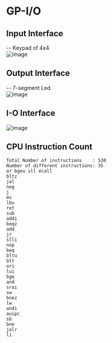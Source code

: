 # GP-I/O
## Input Interface
-- Keypad of 4x4\
![image](https://github.com/AbrarShaikh/RISC-V-Design/assets/34272376/a968417f-43e2-4f0e-aa15-44c391d429bb)

## Output Interface
-- 7-segment Led\
![image](https://github.com/AbrarShaikh/RISC-V-Design/assets/34272376/6908a9d6-4c83-42a8-9f8f-0a242557d34f)

## I-O Interface
![image](https://github.com/AbrarShaikh/RISC-V-Design/assets/34272376/c8646faf-ef43-4b44-8451-6394aed374f6)

## CPU Instruction Count
```
Total Number of instructions    : 530
Number of different instructions: 35
or bgeu sll ecall
bltz
jal
neg
j
mv
lbu
ret
sub
addi
beqz
add
jr
slli
nop
beq
bltu
blt
ori
lui
bge
and
srai
sw
bnez
lw
andi
auipc
sb
bne
jalr
li
